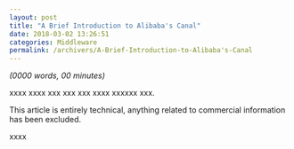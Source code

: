 ```yaml
---
layout: post
title: "A Brief Introduction to Alibaba's Canal"
date: 2018-03-02 13:26:51
categories: Middleware
permalink: /archivers/A-Brief-Introduction-to-Alibaba's-Canal
---
```


_(0000 words, 00 minutes)_

xxxx xxxx xxx xxx xxx xxxx xxxxxx xxx.  

This article is entirely technical, anything related to commercial information has been excluded.  

<!--more-->

xxxx

